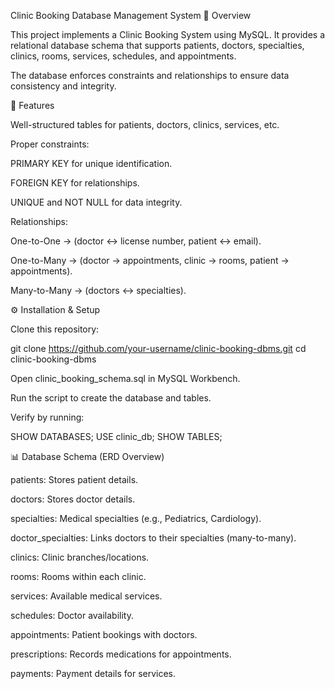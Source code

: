 Clinic Booking Database Management System
📌 Overview

This project implements a Clinic Booking System using MySQL.
It provides a relational database schema that supports patients, doctors, specialties, clinics, rooms, services, schedules, and appointments.

The database enforces constraints and relationships to ensure data consistency and integrity.

📂 Features

Well-structured tables for patients, doctors, clinics, services, etc.

Proper constraints:

PRIMARY KEY for unique identification.

FOREIGN KEY for relationships.

UNIQUE and NOT NULL for data integrity.

Relationships:

One-to-One → (doctor ↔ license number, patient ↔ email).

One-to-Many → (doctor → appointments, clinic → rooms, patient → appointments).

Many-to-Many → (doctors ↔ specialties).

⚙️ Installation & Setup

Clone this repository:

git clone https://github.com/your-username/clinic-booking-dbms.git
cd clinic-booking-dbms


Open clinic_booking_schema.sql in MySQL Workbench.

Run the script to create the database and tables.

Verify by running:

SHOW DATABASES;
USE clinic_db;
SHOW TABLES;

📊 Database Schema (ERD Overview)

patients: Stores patient details.

doctors: Stores doctor details.

specialties: Medical specialties (e.g., Pediatrics, Cardiology).

doctor_specialties: Links doctors to their specialties (many-to-many).

clinics: Clinic branches/locations.

rooms: Rooms within each clinic.

services: Available medical services.

schedules: Doctor availability.

appointments: Patient bookings with doctors.

prescriptions: Records medications for appointments.

payments: Payment details for services.
